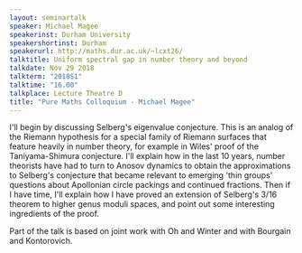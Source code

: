 ```yaml
---
layout: seminartalk
speaker: Michael Magee
speakerinst: Durham University
speakershortinst: Durham
speakerurl: http://maths.dur.ac.uk/~lcxt26/
talktitle: Uniform spectral gap in number theory and beyond
talkdate: Nov 29 2018
talkterm: "2018S1"
talktime: "16.00"
talkplace: Lecture Theatre D
title: "Pure Maths Colloquium - Michael Magee"
---
```


I'll begin by discussing Selberg's eigenvalue conjecture. This is an analog of the Riemann 
hypothesis for a special family of Riemann surfaces that feature heavily in number theory, for 
example in Wiles' proof of the Taniyama-Shimura conjecture. I'll explain how in the last 10 
years, number theorists have had to turn to Anosov dynamics to obtain the approximations to 
Selberg's conjecture that became relevant to emerging 'thin groups' questions about Apollonian 
circle packings and continued fractions. Then if I have time, I'll explain how I have proved an 
extension of Selberg's 3/16 theorem to higher genus moduli spaces, and point out some 
interesting ingredients of the proof.

Part of the talk is based on joint work with Oh and Winter and with  Bourgain and Kontorovich.
